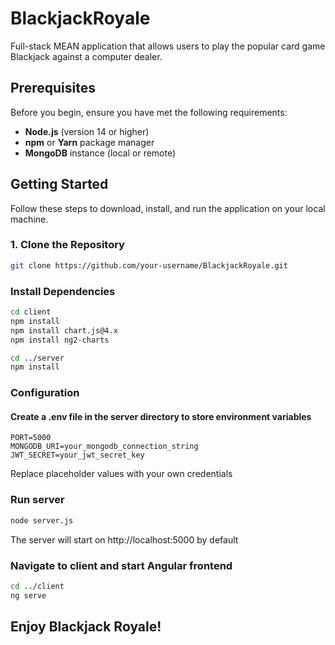 # BlackjackRoyale
Full-stack MEAN application that allows users to play the popular card game Blackjack against a computer dealer.

## Prerequisites
Before you begin, ensure you have met the following requirements:

- **Node.js** (version 14 or higher)  
- **npm** or **Yarn** package manager  
- **MongoDB** instance (local or remote)  

## Getting Started
Follow these steps to download, install, and run the application on your local machine.


### 1. Clone the Repository
```bash
git clone https://github.com/your-username/BlackjackRoyale.git
```

### Install Dependencies
```bash
cd client 
npm install
npm install chart.js@4.x
npm install ng2-charts

cd ../server
npm install
```

### Configuration
#### Create a .env file in the server directory to store environment variables
```env
PORT=5000
MONGODB_URI=your_mongodb_connection_string
JWT_SECRET=your_jwt_secret_key
```
Replace placeholder values with your own credentials

### Run server 
```bash
node server.js
```
The server will start on http://localhost:5000 by default

### Navigate to client and start Angular frontend
```bash
cd ../client
ng serve
```

## Enjoy Blackjack Royale!
